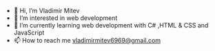 - 👋 Hi, I’m Vladimir Mitev
- 👀 I’m interested in web development
- 🌱 I’m currently learning web development with C# ,HTML & CSS and JavaScript
- 📫 How to reach me vladimirmitev6969@gmail.com
